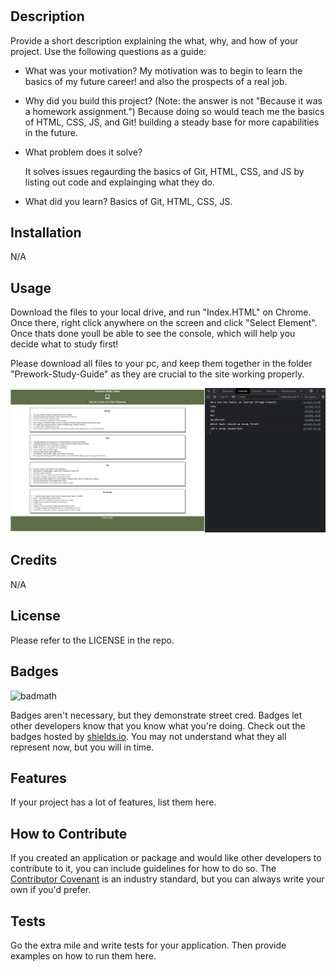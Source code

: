 # <Your-Project-Title>

## Description

Provide a short description explaining the what, why, and how of your project. Use the following questions as a guide:

- What was your motivation?
    My motivation was to begin to learn the basics of my future career! and also the prospects of a real job.

- Why did you build this project? (Note: the answer is not "Because it was a homework assignment.")
    Because doing so would teach me the basics of HTML, CSS, JS, and Git! building a steady base for more capabilities in the future.

- What problem does it solve?

    It solves issues regaurding the basics of Git, HTML, CSS, and JS by listing out code and explainging what they do.

- What did you learn?
    Basics of Git, HTML, CSS, JS.

## Installation

N/A

## Usage

Download the files to your local drive, and run "Index.HTML" on Chrome. Once there, right click anywhere on the screen and click "Select Element". Once thats done youll be able to see the console, which will help you decide what to study first!

Please download all files to your pc, and keep them together in the folder "Prework-Study-Guide" as they are crucial to the site working properly.

![alt text](assets/images/Capture.png)

## Credits

N/A

## License

Please refer to the LICENSE in the repo.

## Badges

![badmath](https://img.shields.io/github/languages/top/nielsenjared/badmath)

Badges aren't necessary, but they demonstrate street cred. Badges let other developers know that you know what you're doing. Check out the badges hosted by [shields.io](https://shields.io/). You may not understand what they all represent now, but you will in time.

## Features

If your project has a lot of features, list them here.

## How to Contribute

If you created an application or package and would like other developers to contribute to it, you can include guidelines for how to do so. The [Contributor Covenant](https://www.contributor-covenant.org/) is an industry standard, but you can always write your own if you'd prefer.

## Tests

Go the extra mile and write tests for your application. Then provide examples on how to run them here.

